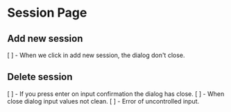 

# Session Page
## Add new session
[ ] - When we click in add new session, the dialog don't close.

## Delete session
[ ] - If you press enter on input confirmation the dialog has close.
[ ] - When close dialog input values not clean.
[ ] - Error of uncontrolled input.
